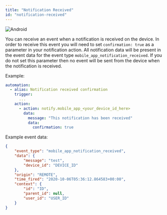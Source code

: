 ```yaml
---
title: "Notification Received"
id: "notification-received"
---
```


![Android](/assets/android.svg)

You can receive an event when a notification is received on the device. In order to receive this event you will need to set `confirmation: true` as a parameter in your notification action. All notification data will be present in the event data for the event type `mobile_app_notification_received`. If you do not set this parameter then no event will be sent from the device when the notification is received.

Example:

```yaml
automation:
  - alias: Notification received confirmation
    trigger:
      ...
    action:
      - action: notify.mobile_app_<your_device_id_here>
        data:
          message: "This notification has been received"
          data:
            confirmation: true
```

Example event data:

```json
{
    "event_type": "mobile_app_notification_received",
    "data": {
        "message": "test",
        "device_id": "DEVICE_ID"
    },
    "origin": "REMOTE",
    "time_fired": "2020-10-06T05:36:12.864583+00:00",
    "context": {
        "id": "ID",
        "parent_id": null,
        "user_id": "USER_ID"
    }
}
```
